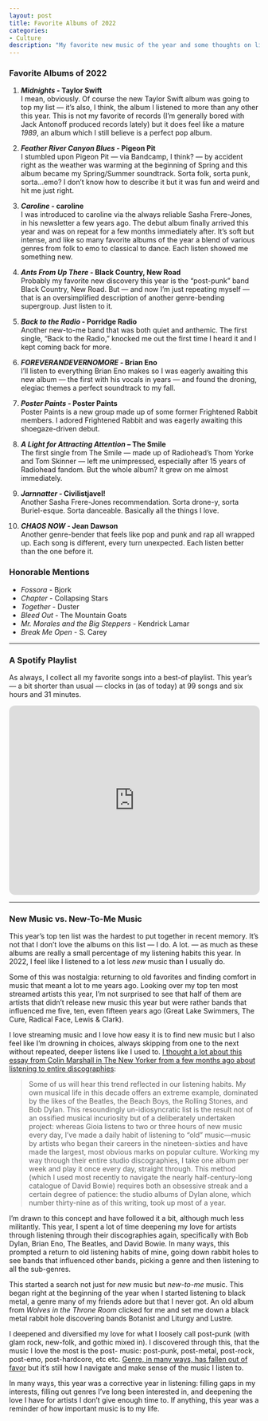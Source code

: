 ```yaml
---
layout: post
title: Favorite Albums of 2022
categories:
- Culture
description: "My favorite new music of the year and some thoughts on listening to old music"
---
```


### Favorite Albums of 2022
1. ***Midnights* - Taylor Swift**<br>
    I mean, obviously. Of course the new Taylor Swift album was going to top my list — it’s also, I think, the album I listened to more than any other this year. This is not my favorite of records (I’m generally bored with Jack Antonoff produced records lately) but it does feel like a mature *1989*, an album which I still believe is a perfect pop album.

2. ***Feather River Canyon Blues* - Pigeon Pit**<br>
    I stumbled upon Pigeon Pit — via Bandcamp, I think? — by accident right as the weather was warming at the beginning of Spring and this album became my Spring/Summer soundtrack. Sorta folk, sorta punk, sorta…emo? I don’t know how to describe it but it was fun and weird and hit me just right.

3. ***Caroline* - caroline**<br>
    I was introduced to caroline via the always reliable Sasha Frere-Jones, in his newsletter a few years ago. The debut album finally arrived this year and was on repeat for a few months immediately after. It’s soft but intense, and like so many favorite albums of the year a blend of various genres from folk to emo to classical to dance. Each listen showed me something new.

4. ***Ants From Up There* - Black Country, New Road**<br>
    Probably my favorite new discovery this year is the “post-punk” band Black Country, New Road. But — and now I’m just repeating myself — that is an oversimplified description of another genre-bending supergroup. Just listen to it.

5. ***Back to the Radio* - Porridge Radio**<br>
    Another new-to-me band that was both quiet and anthemic. The first single, “Back to the Radio,” knocked me out the first time I heard it and I kept coming back for more.

6. ***FOREVERANDEVERNOMORE* - Brian Eno**<br>
    I’ll listen to everything Brian Eno makes so I was eagerly awaiting this new album — the first with his vocals in years — and found the droning, elegiac themes a perfect soundtrack to my fall.

7. ***Poster Paints* - Poster Paints**<br>
    Poster Paints is a new group made up of some former Frightened Rabbit members. I adored Frightened Rabbit and was eagerly awaiting this shoegaze-driven debut.

8. ***A Light for Attracting Attention* – The Smile**<br>
    The first single from The Smile — made up of Radiohead’s Thom Yorke and Tom Skinner — left me unimpressed, especially after 15 years of Radiohead fandom. But the whole album? It grew on me almost immediately.

9. ***Jarnnatter* - Civilistjavel!**<br>
    Another Sasha Frere-Jones recommendation. Sorta drone-y, sorta Buriel-esque. Sorta danceable. Basically all the things I love.

10. ***CHAOS NOW* - Jean Dawson**<br>
    Another genre-bender that feels like pop and punk and rap all wrapped up. Each song is different, every turn unexpected. Each listen better than the one before it.

### Honorable Mentions
- *Fossora* - Bjork
- *Chapter* - Collapsing Stars
- *Together* - Duster
- *Bleed Out* - The Mountain Goats
- *Mr. Morales and the Big Steppers* - Kendrick Lamar
- *Break Me Open* - S. Carey

----

### A Spotify Playlist
As always, I collect all my favorite songs into a best-of playlist. This year’s — a bit shorter than usual — clocks in (as of today) at 99 songs and six hours and 31 minutes.

<iframe style="border-radius:12px" src="https://open.spotify.com/embed/playlist/6KxEYAy7XQKTKXhcsZiash?utm_source=generator" width="100%" height="380" frameBorder="0" allowfullscreen="" allow="autoplay; clipboard-write; encrypted-media; fullscreen; picture-in-picture" loading="lazy"></iframe>

----

### New Music vs. New-To-Me Music
This year’s top ten list was the hardest to put together in recent memory. It’s not that I don’t love the albums on this list — I do. A lot. — as much as these albums are really a small percentage of my listening habits this year. In 2022, I feel like I listened to a lot less *new* music than I usually do.

Some of this was nostalgia: returning to old favorites and finding comfort in music that meant a lot to me years ago. Looking over my top ten most streamed artists this year, I’m not surprised to see that half of them are artists that didn’t release new music this year but were rather bands that influenced me five, ten, even fifteen years ago (Great Lake Swimmers, The Cure, Radical Face, Lewis & Clark).

I love streaming music and I love how easy it is to find new music but I also feel like I’m drowning in choices, always skipping from one to the next without repeated, deeper listens like I used to. [I thought a lot about this essay from Colin Marshall in The New Yorker from a few months ago about listening to entire discographies](https://www.newyorker.com/culture/cultural-comment/the-case-for-listening-to-complete-discographies):

> Some of us will hear this trend reflected in our listening habits. My own musical life in this decade offers an extreme example, dominated by the likes of the Beatles, the Beach Boys, the Rolling Stones, and Bob Dylan. This resoundingly un-idiosyncratic list is the result not of an ossified musical incuriosity but of a deliberately undertaken project: whereas Gioia listens to two or three hours of new music every day, I’ve made a daily habit of listening to “old” music—music by artists who began their careers in the nineteen-sixties and have made the largest, most obvious marks on popular culture. Working my way through their entire studio discographies, I take one album per week and play it once every day, straight through. This method (which I used most recently to navigate the nearly half-century-long catalogue of David Bowie) requires both an obsessive streak and a certain degree of patience: the studio albums of Dylan alone, which number thirty-nine as of this writing, took up most of a year.

I’m drawn to this concept and have followed it a bit, although much less militantly. This year, I spent a lot of time deepening my love for artists through listening through their discographies again, specifically with Bob Dylan, Brian Eno, The Beatles, and David Bowie. In many ways, this prompted a return to old listening habits of mine, going down rabbit holes to see bands that influenced other bands, picking a genre and then listening to all the sub-genres.

This started a search not just for *new* music but *new-to-me* music. This began right at the beginning of the year when I started listening to black metal, a genre many of my friends adore but that I never got. An old album from *Wolves in the Throne Room* clicked for me and set me down a black metal rabbit hole discovering bands Botanist and Liturgy and Lustre.

I deepened and diversified my love for what I loosely call post-punk (with glam rock, new-folk, and gothic mixed in). I discovered through this, that the music I love the most is the post- music: post-punk, post-metal, post-rock, post-emo, post-hardcore, etc etc. [Genre, in many ways, has fallen out of favor](https://www.theatlantic.com/magazine/archive/2021/11/kelefa-sanneh-major-labels-music/620178/) but it’s still how I navigate and make sense of the music I listen to.

In many ways, this year was a corrective year in listening: filling gaps in my interests, filling out genres I’ve long been interested in, and deepening the love I have for artists I don’t give enough time to. If anything, this year was a reminder of how important music is to my life.
